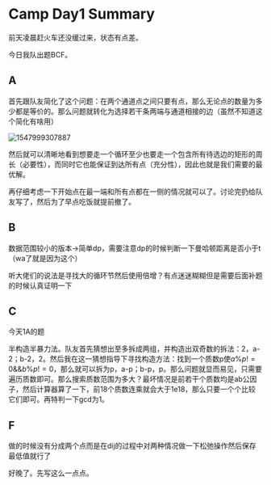 # Camp Day1 Summary

前天凌晨赶火车还没缓过来，状态有点差。

今日我队出题BCF。

## A

首先跟队友简化了这个问题：在两个通道点之间只要有点，那么无论点的数量为多少都是等价的。那么问题就转化为选择若干条两端与通道相接的边（虽然不知道这个简化有啥用）

![1547999307887](E:\WorkSpaceC\ACM\wannafly\day1\1547999307887.png)

然后就可以清晰地看到想要走一个循环至少也要走一个包含所有待选边的矩形的周长（必要性），而同时它也能保证到达所有点（充分性），因此也就是我们需要的最优解。

再仔细考虑一下开始点在最一端和所有点都在一侧的情况就可以了。讨论完扔给队友写了，然后为了早点吃饭就提前撤了。

## B

数据范围较小的版本->简单dp，需要注意dp的时候判断一下曼哈顿距离是否小于t（wa了就是因为这个）

听大佬们的说法是寻找大的循环节然后使用倍增？有点迷迷糊糊但是需要后面补题的时候认真证明一下

## C

今天1A的题

半构造半暴力法。队友首先猜想出至多拆成两组，并构造出双奇数的拆法：2，a-2；b-2，2。然后我在这一猜想指导下寻找构造方法：找到一个质数p使$a\%p!=0\&\&b\%p!=0$，那么就可以拆为p，a-p；b-p，p。那么问题就显而易见，只需要遍历质数即可。那么搜索质数范围为多大？最坏情况是前若干个质数均是ab公因子，然后计算器算了一下，前18个质数连乘就会大于1e18，那么只要一个个比较它们即可。再特判一下gcd为1。

## F

做的时候没有分成两个点而是在dij的过程中对两种情况做一下松弛操作然后保存最低值就行了

好晚了。先写这么一点点。

